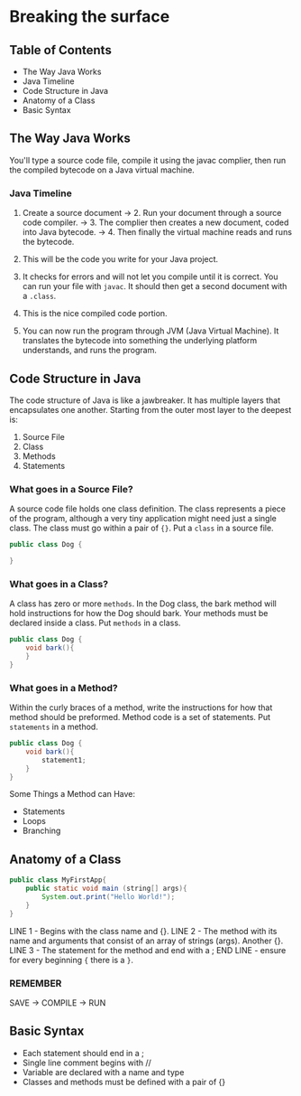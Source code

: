 # Breaking the surface

## Table of Contents
- The Way Java Works
- Java Timeline
- Code Structure in Java
- Anatomy of a Class
- Basic Syntax

## The Way Java Works
You'll type a source code file, compile it using the javac complier, then run the compiled bytecode on a Java virtual machine.

### Java Timeline
1. Create a source document -> 2. Run your document through a source code compiler. -> 3. The complier then creates a new document, coded into Java bytecode. -> 4. Then finally the virtual machine reads and runs the bytecode.

1. This will be the code you write for your Java project.
2. It checks for errors and will not let you compile until it is correct. You can run your file with `javac`. It should then get a second document with a `.class`.
3. This is the nice compiled code portion.
4. You can now run the program through JVM (Java Virtual Machine). It translates the bytecode into something the underlying platform understands, and runs the program.

## Code Structure in Java
The code structure of Java is like a jawbreaker. It has multiple layers that encapsulates one another. Starting from the outer most layer to the deepest is:
1. Source File
2. Class
3. Methods
4. Statements

### What goes in a Source File?
A source code file holds one class definition. The class represents a piece of the program, although a very tiny application might need just a single class. The class must go within a pair of `{}`.
Put a `class` in a source file.
``` java
public class Dog {

}
```

### What goes in a Class?
A class has zero or more `methods`. In the Dog class, the bark method will hold instructions for how the Dog should bark. Your methods must be declared inside a class.
Put `methods` in a class.
```java
public class Dog {
    void bark(){
    }
}
```
### What goes in a Method?
Within the curly braces of a method, write the instructions for how that method should be preformed. Method code is a set of statements.
Put `statements` in a method.
```java
public class Dog {
    void bark(){
        statement1;
    }
}
```
Some Things a Method can Have:
- Statements
- Loops
- Branching

## Anatomy of a Class
```java
public class MyFirstApp{
    public static void main (string[] args){
        System.out.print("Hello World!");
    }
}
```
LINE 1 - Begins with the class name and {}.
LINE 2 - The method with its name and arguments that consist of an array of strings (args). Another {}.
LINE 3 - The statement for the method and end with a ;
END LINE - ensure for every beginning `{` there is a `}`.

### REMEMBER
SAVE -> COMPILE -> RUN

## Basic Syntax
- Each statement should end in a ;
- Single line comment begins with //
- Variable are declared with a name and type
- Classes and methods must be defined with a pair of {}